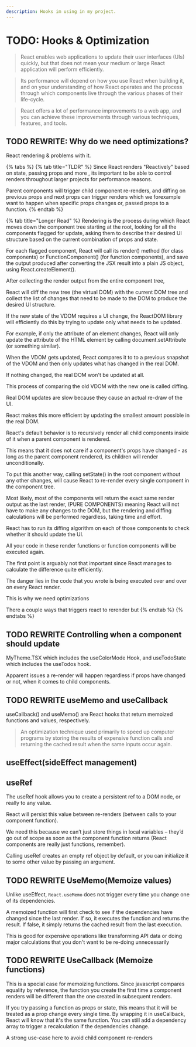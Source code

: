 ```yaml
---
description: Hooks im using in my project.
---
```


# TODO: Hooks & Optimization

> React enables web applications to update their user interfaces \(UIs\) quickly, but that does not mean your medium or large React application will perform efficiently.

> Its performance will depend on how you use React when building it, and on your understanding of how React operates and the process through which components live through the various phases of their life-cycle.

> React offers a lot of performance improvements to a web app, and you can achieve these improvements through various techniques, features, and tools.

## TODO REWRITE: Why do we need optimizations?

React rendering & problems with it.

{% tabs %}
{% tab title="TLDR" %}
Since React renders "Reactively" based on state, passing props and more , its important to be able to control renders throughout larger projects for performance reasons.

Parent components will trigger child component re-renders, and diffing on previous  props and next props can trigger  renders which we forexample want to happen when specific props changes or,  passed props to a function.
{% endtab %}

{% tab title="Longer Read" %}
Rendering is the process during which React moves down the component tree starting at the root, looking for all the components flagged for update, asking them to describe their desired UI structure based on the current combination of props and state.

For each flagged component, React will call its render\(\) method \(for class components\) or FunctionComponent\(\) \(for function components\), and save the output produced after converting the JSX result into a plain JS object, using React.createElement\(\).

After collecting the render output from the entire component tree,

React will diff the new tree \(the virtual DOM\) with the current DOM tree and collect the list of changes that need to be made to the DOM to produce the desired UI structure.

If the new state of the VDOM requires a UI change, the ReactDOM library will efficiently do this by trying to update only what needs to be updated.

For example, if only the attribute of an element changes, React will only update the attribute of the HTML element by calling document.setAttribute \(or something similar\).

When the VDOM gets updated, React compares it to to a previous snapshot of the VDOM and then only updates what has changed in the real DOM.

If nothing changed, the real DOM won't be updated at all.

 This process of comparing the old VDOM with the new one is called diffing.

Real DOM updates are slow because they cause an actual re-draw of the UI.

 React makes this more efficient by updating the smallest amount possible in the real DOM.

React's default behavior is to recursively render all child components inside of it when a parent component is rendered.

This means that it does not care if a component's props have changed - as long as the parent component rendered, its children will render unconditionally.

To put this another way, calling setState\(\) in the root component without any other changes, will cause React to re-render every single component in the component tree.

Most likely, most of the components will return the exact same render output as the last render, \(PURE COMPONENTS\)  meaning React will not have to make any changes to the DOM, but the rendering and diffing calculations will be performed regardless, taking time and effort.

React has to run its diffing algorithm on each of those components to check whether it should update the UI.

All your code in these render functions or function components will be executed again.

The first point is arguably not that important since React manages to calculate the difference quite efficiently.

The danger lies in the code that you wrote is being executed over and over on every React render.

This is why we need optimizations

There a couple ways that triggers react to rerender but 
{% endtab %}
{% endtabs %}



## TODO REWRITE Controlling when a component should update

MyTheme.TSX which includes the useColorMode Hook, and useTodoState which includes the useTodos hook.

Apparent issues a re-render will happen regardless if props have changed or not, when it comes to child components.

## TODO REWRITE useMemo and useCallback

useCallback\(\) and useMemo\(\) are React hooks that return memoized functions and values, respectively.

> An optimization technique used primarily to speed up computer programs by storing the results of expensive function calls and returning the cached result when the same inputs occur again.

## useEffect\(sideEffect management\)





## useRef 

The useRef hook allows you to create a persistent ref to a DOM node, or really to any value.

React will persist this value between re-renders \(between calls to your component function\).

We need this because we can’t just store things in local variables – they’d go out of scope as soon as the component function returns \(React components are really just functions, remember\).

Calling useRef creates an empty ref object by default, or you can initialize it to some other value by passing an argument.



## TODO  REWRITE UseMemo\(Memoize values\)

Unlike useEffect, `React.useMemo` does not trigger every time you change one of its dependencies.

A memoized function will first check to see if the dependencies have changed since the last render. If so, it executes the function and returns the result. If false, it simply returns the cached result from the last execution.

This is good for expensive operations like transforming API data or doing major calculations that you don't want to be re-doing unnecessarily

## TODO REWRITE UseCallback \(Memoize functions\)

This is a special case for memoizing functions. Since javascript compares equality by reference, the function you create the first time a component renders will be different than the one created in subsequent renders.

If you try passing a function as props or state, this means that it will be treated as a prop change every single time. By wrapping it in useCallback, React will know that it's the same function. You can still add a dependency array to trigger a recalculation if the dependencies change.

A strong use-case here to avoid child component re-renders

